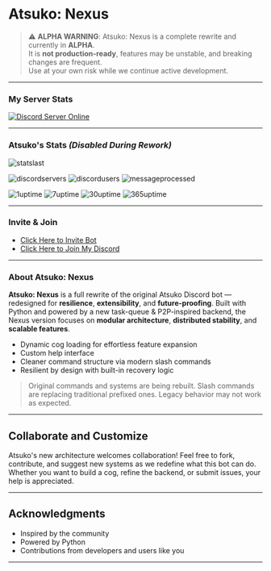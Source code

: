 # Atsuko: Nexus

> ⚠️ **ALPHA WARNING**: Atsuko: Nexus is a complete rewrite and currently in **ALPHA**.  
> It is **not production-ready**, features may be unstable, and breaking changes are frequent.  
> Use at your own risk while we continue active development.

---

### My Server Stats
[![Discord Server Online](https://img.shields.io/discord/761673024004816936.svg?logo=discord&style=for-the-badge)](https://discord.gg/BYF6NTs)

---

### Atsuko's Stats *(Disabled During Rework)*

![statslast](https://img.shields.io/static/v1?label=Last%20Updated&message=March%2012%202024%20at%2001%3A40%20UTC&color=blue&style=for-the-badge)

![discordservers](https://img.shields.io/badge/Servers-39-green?style=for-the-badge)
![discordusers](https://img.shields.io/badge/Users-81800-yellow?style=for-the-badge)
![messageprocessed](https://img.shields.io/badge/Messages_Processed-43247-red?style=for-the-badge)

![1uptime](https://img.shields.io/badge/1Day_Uptime-78.82%25-00FFFF?style=for-the-badge)
![7uptime](https://img.shields.io/badge/7Day_Uptime-94.69%25-00FFFF?style=for-the-badge)
![30uptime](https://img.shields.io/badge/30Day_Uptime-24.33%25-00FFFF?style=for-the-badge)
![365uptime](https://img.shields.io/badge/365Day_Uptime-2.00%25-00FFFF?style=for-the-badge)

---

### Invite & Join
- [Click Here to Invite Bot](https://discord.com/oauth2/authorize?client_id=407929486206566400&permissions=2199023255551&scope=bot)
- [Click Here to Join My Discord](https://discord.gg/BYF6NTs)

---

### About Atsuko: Nexus

**Atsuko: Nexus** is a full rewrite of the original Atsuko Discord bot — redesigned for **resilience**, **extensibility**, and **future-proofing**. Built with Python and powered by a new task-queue & P2P-inspired backend, the Nexus version focuses on **modular architecture**, **distributed stability**, and **scalable features**.

- Dynamic cog loading for effortless feature expansion  
- Custom help interface  
- Cleaner command structure via modern slash commands  
- Resilient by design with built-in recovery logic

> Original commands and systems are being rebuilt. Slash commands are replacing traditional prefixed ones. Legacy behavior may not work as expected.

---

## Collaborate and Customize

Atsuko's new architecture welcomes collaboration! Feel free to fork, contribute, and suggest new systems as we redefine what this bot can do. Whether you want to build a cog, refine the backend, or submit issues, your help is appreciated.

---

## Acknowledgments

- Inspired by the community
- Powered by Python
- Contributions from developers and users like you

---
